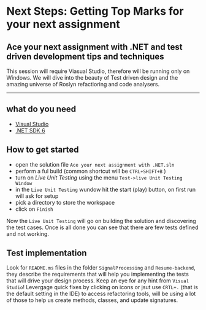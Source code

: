 # Next Steps: Getting Top Marks for your next assignment
## Ace your next assignment with .NET and test driven development tips and techniques

This session will require Viasual Studio, therefore will be running only on Windows. We will dive into the beauty of Test driven design and the amazing universe of Roslyn refactioring and code analysers.

---
## what do you need

 * [Visual Studio](https://visualstudio.microsoft.com/)
 * [.NET SDK 6](https://dotnet.microsoft.com/en-us/download/dotnet/6.0)

## How to get started

 * open the solution file `Ace your next assignment with .NET.sln`
 * perform a ful build (common shortcut will be `CTRL+SHIFT+B` )
 * turn on *Live Unit Testing* using the menu `Test->live Unit Testing Window`
 * in the `Live Unit Testing` wundow hit the start (play) button, on first run will ask for setup
  * pick a directory to store the workspace 
  * click on `Finish`

    
  
  Now the `Live Unit Testing` will go on building the solution and discovering the test cases. Once is all done you can see that there are few tests defined and not working.

## Test implementation
Look for `README.ms` files in the folder `SignalProcessing` and `Resume-backend`, they describe the requirements that will help you implementing the tests that will drive your design process. Keep an eye for any hint from `Visual Studio`! Levergage quick fixes by clicking on icons or jsut use `CRTL+.` (that is the default setting in the IDE) to access refactoring tools, will be using a lot of those to help us create methods, classes, and update signatures.
